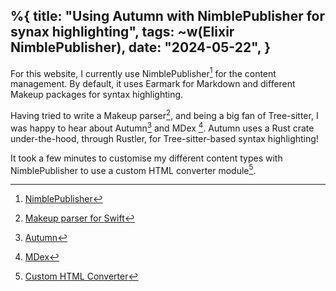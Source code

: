 %{
    title: "Using Autumn with NimblePublisher for synax highlighting",
    tags: ~w(Elixir NimblePublisher),
    date: "2024-05-22",
}
---
For this website, I currently use NimblePublisher[^1] for the content management. By default, it uses Earmark for Markdown and different Makeup packages for syntax highlighting.

Having tried to write a Makeup parser[^2], and being a big fan of Tree-sitter, I was happy to hear about Autumn[^3] and MDex [^5]. Autumn uses a Rust crate under-the-hood, through Rustler, for Tree-sitter-based syntax highlighting!

It took a few minutes to customise my different content types with NimblePublisher to use a custom HTML converter module[^4].

[^1]: [NimblePublisher](https://github.com/dashbitco/nimble_publisher)

[^2]: [Makeup parser for Swift](@/notes/makeup_parser_for_Swift.md)

[^3]: [Autumn](https://github.com/leandrocp/autumn)

[^4]: [Custom HTML Converter](https://github.com/dashbitco/nimble_publisher?tab=readme-ov-file#custom-html-converter)

[^5]: [MDex](https://github.com/leandrocp/mdex)
